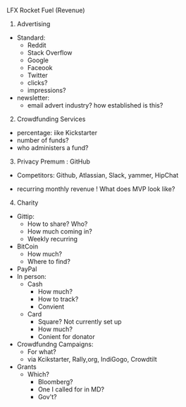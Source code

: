 LFX Rocket Fuel (Revenue)

1. Advertising
  * Standard:
     * Reddit
     * Stack Overflow
     * Google
     * Faceook
     * Twitter
     * clicks?
     * impressions?
   * newsletter:
     * email advert industry? how established is this?
 
2. Crowdfunding Services
  * percentage: iike Kickstarter
  * number of funds?
  * who administers a fund?

3. Privacy Premum
  : GitHub
  - Competitors: Github, Atlassian, Slack, yammer, HipChat
  + recurring monthly revenue
  ! What does MVP look like?

4. Charity
  * Gittip:
    * How to share? Who?
    * How much coming in?
    + Weekly recurring
  * BitCoin
    * How much?
    * Where to find?
   * PayPal
   * In person:
     * Cash
       * How much?
       * How to track?
       + Convient
     * Card
       * Square? Not currently set up
       * How much?
       + Conient for donator
   * Crowdfundng Campaigns:
     * For what?
     * via Kcikstarter, Rally,org, IndiGogo, Crowdtilt
   * Grants
     * Which?
       * Bloomberg?
       * One I called for in MD?
       * Gov't?
